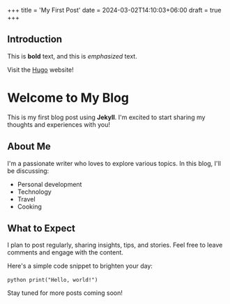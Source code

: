 +++
title = 'My First Post'
date = 2024-03-02T14:10:03+06:00
draft = true
+++

## Introduction

This is **bold** text, and this is *emphasized* text.

Visit the [Hugo](https://gohugo.io) website!


# Welcome to My Blog

This is my first blog post using **Jekyll**. I'm excited to start sharing my thoughts and experiences with you!

## About Me

I'm a passionate writer who loves to explore various topics. In this blog, I'll be discussing:

- Personal development
- Technology
- Travel
- Cooking

## What to Expect

I plan to post regularly, sharing insights, tips, and stories. Feel free to leave comments and engage with the content.

Here's a simple code snippet to brighten your day:

​```python
print("Hello, world!")
​```

Stay tuned for more posts coming soon!
